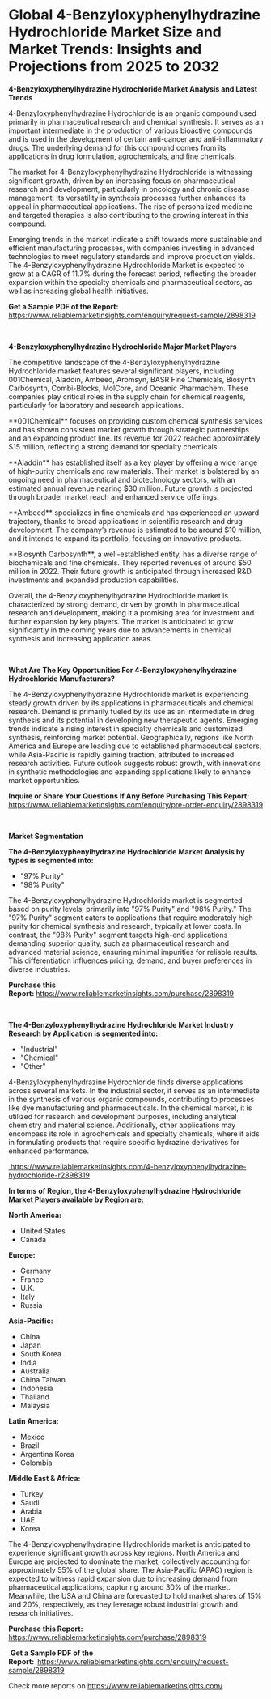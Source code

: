 <p><h1>Global 4-Benzyloxyphenylhydrazine Hydrochloride Market Size and Market Trends: Insights and Projections from 2025 to 2032</h1></p><p><strong>4-Benzyloxyphenylhydrazine Hydrochloride Market Analysis and Latest Trends</strong></p>
<p><p>4-Benzyloxyphenylhydrazine Hydrochloride is an organic compound used primarily in pharmaceutical research and chemical synthesis. It serves as an important intermediate in the production of various bioactive compounds and is used in the development of certain anti-cancer and anti-inflammatory drugs. The underlying demand for this compound comes from its applications in drug formulation, agrochemicals, and fine chemicals.</p><p>The market for 4-Benzyloxyphenylhydrazine Hydrochloride is witnessing significant growth, driven by an increasing focus on pharmaceutical research and development, particularly in oncology and chronic disease management. Its versatility in synthesis processes further enhances its appeal in pharmaceutical applications. The rise of personalized medicine and targeted therapies is also contributing to the growing interest in this compound.</p><p>Emerging trends in the market indicate a shift towards more sustainable and efficient manufacturing processes, with companies investing in advanced technologies to meet regulatory standards and improve production yields. The 4-Benzyloxyphenylhydrazine Hydrochloride Market is expected to grow at a CAGR of 11.7% during the forecast period, reflecting the broader expansion within the specialty chemicals and pharmaceutical sectors, as well as increasing global health initiatives.</p></p>
<p><strong>Get a Sample PDF of the Report:&nbsp;</strong> <a href="https://www.reliablemarketinsights.com/enquiry/request-sample/2898319?utm_campaign=3264&utm_medium=2&utm_source=Github&utm_content=ia&utm_term=15032025&utm_id=4-benzyloxyphenylhydrazine-hydrochloride">https://www.reliablemarketinsights.com/enquiry/request-sample/2898319</a></p>
<p>&nbsp;</p>
<p><strong>4-Benzyloxyphenylhydrazine Hydrochloride Major Market Players</strong></p>
<p><p>The competitive landscape of the 4-Benzyloxyphenylhydrazine Hydrochloride market features several significant players, including 001Chemical, Aladdin, Ambeed, Aromsyn, BASR Fine Chemicals, Biosynth Carbosynth, Combi-Blocks, MolCore, and Oceanic Pharmachem. These companies play critical roles in the supply chain for chemical reagents, particularly for laboratory and research applications.</p><p>**001Chemical** focuses on providing custom chemical synthesis services and has shown consistent market growth through strategic partnerships and an expanding product line. Its revenue for 2022 reached approximately $15 million, reflecting a strong demand for specialty chemicals.</p><p>**Aladdin** has established itself as a key player by offering a wide range of high-purity chemicals and raw materials. Their market is bolstered by an ongoing need in pharmaceutical and biotechnology sectors, with an estimated annual revenue nearing $30 million. Future growth is projected through broader market reach and enhanced service offerings.</p><p>**Ambeed** specializes in fine chemicals and has experienced an upward trajectory, thanks to broad applications in scientific research and drug development. The company’s revenue is estimated to be around $10 million, and it intends to expand its portfolio, focusing on innovative products.</p><p>**Biosynth Carbosynth**, a well-established entity, has a diverse range of biochemicals and fine chemicals. They reported revenues of around $50 million in 2022. Their future growth is anticipated through increased R&D investments and expanded production capabilities.</p><p>Overall, the 4-Benzyloxyphenylhydrazine Hydrochloride market is characterized by strong demand, driven by growth in pharmaceutical research and development, making it a promising area for investment and further expansion by key players. The market is anticipated to grow significantly in the coming years due to advancements in chemical synthesis and increasing application areas.</p></p>
<p>&nbsp;</p>
<p><strong>What Are The Key Opportunities For 4-Benzyloxyphenylhydrazine Hydrochloride Manufacturers?</strong></p>
<p><p>The 4-Benzyloxyphenylhydrazine Hydrochloride market is experiencing steady growth driven by its applications in pharmaceuticals and chemical research. Demand is primarily fueled by its use as an intermediate in drug synthesis and its potential in developing new therapeutic agents. Emerging trends indicate a rising interest in specialty chemicals and customized synthesis, reinforcing market potential. Geographically, regions like North America and Europe are leading due to established pharmaceutical sectors, while Asia-Pacific is rapidly gaining traction, attributed to increased research activities. Future outlook suggests robust growth, with innovations in synthetic methodologies and expanding applications likely to enhance market opportunities.</p></p>
<p><strong>Inquire or Share Your Questions If Any Before Purchasing This Report:</strong> <a href="https://www.reliablemarketinsights.com/enquiry/pre-order-enquiry/2898319?utm_campaign=3264&utm_medium=2&utm_source=Github&utm_content=ia&utm_term=15032025&utm_id=4-benzyloxyphenylhydrazine-hydrochloride">https://www.reliablemarketinsights.com/enquiry/pre-order-enquiry/2898319</a></p>
<p>&nbsp;</p>
<p><strong>Market Segmentation</strong></p>
<p><strong>The 4-Benzyloxyphenylhydrazine Hydrochloride Market Analysis by types is segmented into:</strong></p>
<p><ul><li>"97% Purity"</li><li>"98% Purity"</li></ul></p>
<p><p>The 4-Benzyloxyphenylhydrazine Hydrochloride market is segmented based on purity levels, primarily into "97% Purity" and "98% Purity." The "97% Purity" segment caters to applications that require moderately high purity for chemical synthesis and research, typically at lower costs. In contrast, the "98% Purity" segment targets high-end applications demanding superior quality, such as pharmaceutical research and advanced material science, ensuring minimal impurities for reliable results. This differentiation influences pricing, demand, and buyer preferences in diverse industries.</p></p>
<p><strong>Purchase this Report:&nbsp;</strong><a href="https://www.reliablemarketinsights.com/purchase/2898319?utm_campaign=3264&utm_medium=2&utm_source=Github&utm_content=ia&utm_term=15032025&utm_id=4-benzyloxyphenylhydrazine-hydrochloride">https://www.reliablemarketinsights.com/purchase/2898319</a></p>
<p>&nbsp;</p>
<p><strong>The 4-Benzyloxyphenylhydrazine Hydrochloride Market Industry Research by Application is segmented into:</strong></p>
<p><ul><li>"Industrial"</li><li>"Chemical"</li><li>"Other"</li></ul></p>
<p><p>4-Benzyloxyphenylhydrazine Hydrochloride finds diverse applications across several markets. In the industrial sector, it serves as an intermediate in the synthesis of various organic compounds, contributing to processes like dye manufacturing and pharmaceuticals. In the chemical market, it is utilized for research and development purposes, including analytical chemistry and material science. Additionally, other applications may encompass its role in agrochemicals and specialty chemicals, where it aids in formulating products that require specific hydrazine derivatives for enhanced performance.</p></p>
<p><a href="https://www.reliablemarketinsights.com/4-benzyloxyphenylhydrazine-hydrochloride-r2898319?utm_campaign=3264&utm_medium=2&utm_source=Github&utm_content=ia&utm_term=15032025&utm_id=4-benzyloxyphenylhydrazine-hydrochloride">&nbsp;https://www.reliablemarketinsights.com/4-benzyloxyphenylhydrazine-hydrochloride-r2898319</a></p>
<p><strong>In terms of Region, the 4-Benzyloxyphenylhydrazine Hydrochloride Market Players available by Region are:</strong></p>
<p>
    <p> <strong> North America: </strong>
        <ul>
            <li>United States</li>
            <li>Canada</li>
        </ul>
        </p> 
    <p> <strong> Europe: </strong>
        <ul>
            <li>Germany</li>
            <li>France</li>
            <li>U.K.</li>
            <li>Italy</li>
            <li>Russia</li>
        </ul>
        </p> 
    <p> <strong> Asia-Pacific: </strong>
        <ul>
            <li>China</li>
            <li>Japan</li>
            <li>South Korea</li>
            <li>India</li>
            <li>Australia</li>
            <li>China Taiwan</li>
            <li>Indonesia</li>
            <li>Thailand</li>
            <li>Malaysia</li>
        </ul>
        </p> 
    <p> <strong> Latin America: </strong>
        <ul>
            <li>Mexico</li>
            <li>Brazil</li>
            <li>Argentina Korea</li>
            <li>Colombia</li>
        </ul>
        </p> 
    <p> <strong> Middle East & Africa: </strong>
        <ul>
            <li>Turkey</li>
            <li>Saudi</li>
            <li>Arabia</li>
            <li>UAE</li>
            <li>Korea</li>
        </ul>
    </p>
    </p>
<p><p>The 4-Benzyloxyphenylhydrazine Hydrochloride market is anticipated to experience significant growth across key regions. North America and Europe are projected to dominate the market, collectively accounting for approximately 55% of the global share. The Asia-Pacific (APAC) region is expected to witness rapid expansion due to increasing demand from pharmaceutical applications, capturing around 30% of the market. Meanwhile, the USA and China are forecasted to hold market shares of 15% and 20%, respectively, as they leverage robust industrial growth and research initiatives.</p></p>
<p><strong>Purchase this Report: </strong><a href="https://www.reliablemarketinsights.com/purchase/2898319?utm_campaign=3264&utm_medium=2&utm_source=Github&utm_content=ia&utm_term=15032025&utm_id=4-benzyloxyphenylhydrazine-hydrochloride">https://www.reliablemarketinsights.com/purchase/2898319</a></p>
<p>&nbsp;<strong>Get a Sample PDF of the Report:&nbsp;&nbsp;</strong><a href="https://www.reliablemarketinsights.com/enquiry/request-sample/2898319?utm_campaign=3264&utm_medium=2&utm_source=Github&utm_content=ia&utm_term=15032025&utm_id=4-benzyloxyphenylhydrazine-hydrochloride">https://www.reliablemarketinsights.com/enquiry/request-sample/2898319</a></p>
<p><strong></strong></p>
<p>Check more reports on <a href="https://www.reliablemarketinsights.com/?utm_campaign=3264&utm_medium=2&utm_source=Github&utm_content=ia&utm_term=15032025&utm_id=4-benzyloxyphenylhydrazine-hydrochloride">https://www.reliablemarketinsights.com/</a></p>
